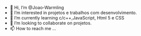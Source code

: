 - 👋 Hi, I’m @Joao-Warmling
- 👀 I’m interested in  projetos e trabalhos  com desenvolvimento.
- 🌱 I’m currently learning  c/c++,JavaScript, Html 5 e  CSS
- 💞️ I’m looking to collaborate on  projetos.
- 📫 How to reach me ...

<!---
Joao-Warmling/Joao-Warmling is a ✨ special ✨ repository because its `README.md` (this file) appears on your GitHub profile.
You can click the Preview link to take a look at your changes.
--->

